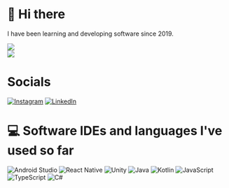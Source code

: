 # 👋 Hi there

I have been learning and developing software since 2019.

![](https://github-readme-stats.vercel.app/api?username=dimensions-xyz&theme=radical&hide_border=false&include_all_commits=false&count_private=false)<br/>
![](https://github-readme-streak-stats.herokuapp.com/?user=dimensions-xyz&theme=radical&hide_border=false)<br/>

# Socials
[![Instagram](https://img.shields.io/badge/Instagram-%23E4405F.svg?logo=Instagram&logoColor=white)](https://instagram.com/dimensions.xyz) [![LinkedIn](https://img.shields.io/badge/LinkedIn-%230077B5.svg?logo=linkedin&logoColor=white)](https://linkedin.com/in/yusuf-kumral-1ab8391b1)

# 💻 Software IDEs and languages I've used so far
![Android Studio](https://img.shields.io/badge/Android%20Studio-3DDC84.svg?style=for-the-badge&logo=android-studio&logoColor=white)
![React Native](https://img.shields.io/badge/react_native-%2320232a.svg?style=for-the-badge&logo=react&logoColor=%2361DAFB)
![Unity](https://img.shields.io/badge/unity-%23000000.svg?style=for-the-badge&logo=unity&logoColor=white)
![Java](https://img.shields.io/badge/java-%23ED8B00.svg?style=for-the-badge&logo=java&logoColor=white)
![Kotlin](https://img.shields.io/badge/kotlin-%237F52FF.svg?style=for-the-badge&logo=kotlin&logoColor=white)
![JavaScript](https://img.shields.io/badge/javascript-%23323330.svg?style=for-the-badge&logo=javascript&logoColor=%23F7DF1E)
![TypeScript](https://img.shields.io/badge/typescript-%23007ACC.svg?style=for-the-badge&logo=typescript&logoColor=white)
![C#](https://img.shields.io/badge/c%23-%23239120.svg?style=for-the-badge&logo=c-sharp&logoColor=white)

